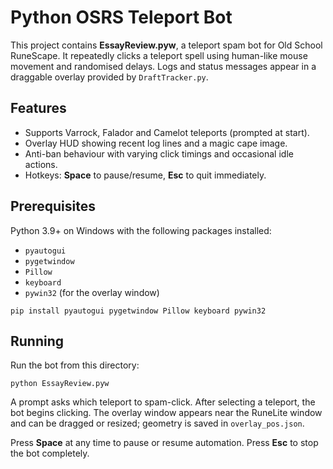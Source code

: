 # Python OSRS Teleport Bot

This project contains **EssayReview.pyw**, a teleport spam bot for Old School RuneScape. It repeatedly clicks a teleport spell using human-like mouse movement and randomised delays. Logs and status messages appear in a draggable overlay provided by `DraftTracker.py`.

## Features

- Supports Varrock, Falador and Camelot teleports (prompted at start).
- Overlay HUD showing recent log lines and a magic cape image.
- Anti-ban behaviour with varying click timings and occasional idle actions.
- Hotkeys: **Space** to pause/resume, **Esc** to quit immediately.

## Prerequisites

Python 3.9+ on Windows with the following packages installed:

- `pyautogui`
- `pygetwindow`
- `Pillow`
- `keyboard`
- `pywin32` (for the overlay window)

```
pip install pyautogui pygetwindow Pillow keyboard pywin32
```

## Running

Run the bot from this directory:

```
python EssayReview.pyw
```

A prompt asks which teleport to spam-click. After selecting a teleport, the bot begins clicking. The overlay window appears near the RuneLite window and can be dragged or resized; geometry is saved in `overlay_pos.json`.

Press **Space** at any time to pause or resume automation. Press **Esc** to stop the bot completely.

